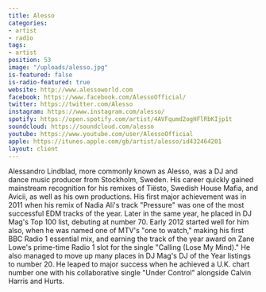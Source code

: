 ```yaml
---
title: Alesso
categories:
- artist
- radio
tags:
- artist
position: 53
image: "/uploads/alesso.jpg"
is-featured: false
is-radio-featured: true
website: http://www.alessoworld.com
facebook: https://www.facebook.com/AlessoOfficial/
twitter: https://twitter.com/Alesso
instagram: https://www.instagram.com/alesso/
spotify: https://open.spotify.com/artist/4AVFqumd2ogHFlRbKIjp1t
soundcloud: https://soundcloud.com/alesso
youtube: https://www.youtube.com/user/AlessoOfficial
apple: https://itunes.apple.com/gb/artist/alesso/id432464201
layout: client
---
```


Alessandro Lindblad, more commonly known as Alesso, was a DJ and dance music producer from Stockholm, Sweden. His career quickly gained mainstream recognition for his remixes of Tiësto, Swedish House Mafia, and Avicii, as well as his own productions. His first major achievement was in 2011 when his remix of Nadia Ali's track "Pressure" was one of the most successful EDM tracks of the year. Later in the same year, he placed in DJ Mag's Top 100 list, debuting at number 70. Early 2012 started well for him also, when he was named one of MTV's "one to watch," making his first BBC Radio 1 essential mix, and earning the track of the year award on Zane Lowe's prime-time Radio 1 slot for the single "Calling (Lose My Mind)." He also managed to move up many places in DJ Mag's DJ of the Year listings to number 20. He leaped to major success when he achieved a U.K. chart number one with his collaborative single "Under Control" alongside Calvin Harris and Hurts.
